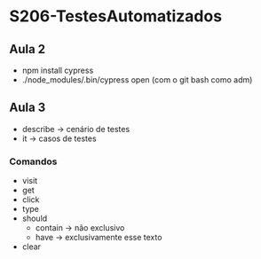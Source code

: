 # S206-TestesAutomatizados

## Aula 2 
* npm install cypress
* ./node_modules/.bin/cypress open (com o git bash como adm)

## Aula 3 
* describe ->  cenário de testes
* it -> casos de testes
### Comandos 
* visit
* get 
* click
* type
* should 
    * contain -> não exclusivo
    * have -> exclusivamente esse texto 
* clear